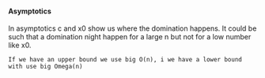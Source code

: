 #### Asymptotics
In asymptotics c and x0 show us where the domination happens. It could be such that a domination night happen for a large n but not for a low number like x0.

	If we have an upper bound we use big O(n), i we have a lower bound with use big Omega(n)